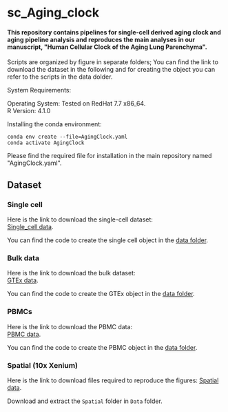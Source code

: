 # sc_Aging_clock
#### This repository contains pipelines for single-cell derived aging clock and aging pipeline analysis and reproduces the main analyses in our manuscript, "Human Cellular Clock of the Aging Lung Parenchyma". 
Scripts are organized by figure in separate folders;
You can find the link to download the dataset in the following and for creating the object you can refer to the scripts in the data dolder.        

     
System Requirements:

Operating System: Tested on RedHat 7.7 x86_64.  
R Version: 4.1.0

Installing the conda environment:
```
conda env create --file=AgingClock.yaml
conda activate AgingClock
```

Please find the required file for installation in the main repository named "AgingClock.yaml".

## Dataset 

### Single cell
Here is the link to download the single-cell dataset:  
[Single_cell data](https://cellxgene.cziscience.com/collections/6f6d381a-7701-4781-935c-db10d30de293).

You can find the code to create the single cell object in the [data folder](https://github.com/TsankovLab/sc_Aging_clock/tree/main/Data).

### Bulk data      
Here is the link to download the bulk dataset:  
[GTEx data](https://gtexportal.org/home/downloads/adult-gtex/bulk_tissue_expression).
  
You can find the code to create the GTEx object in the [data folder](https://github.com/TsankovLab/sc_Aging_clock/tree/main/Data).

### PBMCs  

Here is the link to download the PBMC data:  
[PBMC data](https://www.synapse.org/Synapse:syn49637038/files/).
   
You can find the code to create the PBMC object in the [data folder](https://github.com/TsankovLab/sc_Aging_clock/tree/main/Data).

### Spatial (10x Xenium)
Here is the link to download files required to reproduce the figures:
[Spatial data](https://drive.google.com/file/d/17qEP3kDs6POwiAmpuCiz_zlYfWXNfiCr/view?usp=sharing).

Download and extract the `Spatial` folder in `Data` folder.
